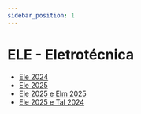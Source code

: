 ```yaml
---
sidebar_position: 1
---
```


# ELE - Eletrotécnica

- [Ele 2024](ele2024)
- [Ele 2025](ele2025)
- [Ele 2025 e Elm 2025](ele2025elm2025)
- [Ele 2025 e Tal 2024](ele2025tal2024)

